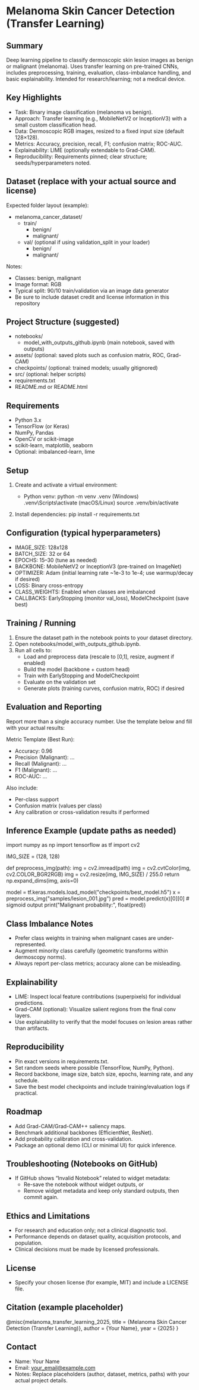Melanoma Skin Cancer Detection (Transfer Learning)
=================================================

Summary
-------
Deep learning pipeline to classify dermoscopic skin lesion images as benign or malignant (melanoma). Uses transfer learning on pre-trained CNNs, includes preprocessing, training, evaluation, class-imbalance handling, and basic explainability. Intended for research/learning; not a medical device.

Key Highlights
--------------
- Task: Binary image classification (melanoma vs benign).
- Approach: Transfer learning (e.g., MobileNetV2 or InceptionV3) with a small custom classification head.
- Data: Dermoscopic RGB images, resized to a fixed input size (default 128×128).
- Metrics: Accuracy, precision, recall, F1; confusion matrix; ROC-AUC.
- Explainability: LIME (optionally extendable to Grad-CAM).
- Reproducibility: Requirements pinned; clear structure; seeds/hyperparameters noted.

Dataset (replace with your actual source and license)
----------------------------------------------------
Expected folder layout (example):
- melanoma_cancer_dataset/
  - train/
    - benign/
    - malignant/
  - val/           (optional if using validation_split in your loader)
    - benign/
    - malignant/

Notes:
- Classes: benign, malignant
- Image format: RGB
- Typical split: 90/10 train/validation via an image data generator
- Be sure to include dataset credit and license information in this repository

Project Structure (suggested)
-----------------------------
- notebooks/
  - model_with_outputs_github.ipynb     (main notebook, saved with outputs)
- assets/                                (optional: saved plots such as confusion matrix, ROC, Grad-CAM)
- checkpoints/                           (optional: trained models; usually gitignored)
- src/                                   (optional: helper scripts)
- requirements.txt
- README.md or README.html

Requirements
------------
- Python 3.x
- TensorFlow (or Keras)
- NumPy, Pandas
- OpenCV or scikit-image
- scikit-learn, matplotlib, seaborn
- Optional: imbalanced-learn, lime

Setup
-----
1) Create and activate a virtual environment:
   - Python venv:
     python -m venv .venv
     (Windows) .venv\Scripts\activate
     (macOS/Linux) source .venv/bin/activate

2) Install dependencies:
   pip install -r requirements.txt

Configuration (typical hyperparameters)
---------------------------------------
- IMAGE_SIZE: 128x128
- BATCH_SIZE: 32 or 64
- EPOCHS: 15–30 (tune as needed)
- BACKBONE: MobileNetV2 or InceptionV3 (pre-trained on ImageNet)
- OPTIMIZER: Adam (initial learning rate ~1e-3 to 1e-4; use warmup/decay if desired)
- LOSS: Binary cross-entropy
- CLASS_WEIGHTS: Enabled when classes are imbalanced
- CALLBACKS: EarlyStopping (monitor val_loss), ModelCheckpoint (save best)

Training / Running
------------------
1) Ensure the dataset path in the notebook points to your dataset directory.
2) Open notebooks/model_with_outputs_github.ipynb.
3) Run all cells to:
   - Load and preprocess data (rescale to [0,1], resize, augment if enabled)
   - Build the model (backbone + custom head)
   - Train with EarlyStopping and ModelCheckpoint
   - Evaluate on the validation set
   - Generate plots (training curves, confusion matrix, ROC) if desired

Evaluation and Reporting
------------------------
Report more than a single accuracy number. Use the template below and fill with your actual results:

Metric Template (Best Run):
- Accuracy: 0.96
- Precision (Malignant): ...
- Recall (Malignant): ...
- F1 (Malignant): ...
- ROC-AUC: ...

Also include:
- Per-class support
- Confusion matrix (values per class)
- Any calibration or cross-validation results if performed

Inference Example (update paths as needed)
------------------------------------------
import numpy as np
import tensorflow as tf
import cv2

IMG_SIZE = (128, 128)

def preprocess_img(path):
    img = cv2.imread(path)
    img = cv2.cvtColor(img, cv2.COLOR_BGR2RGB)
    img = cv2.resize(img, IMG_SIZE) / 255.0
    return np.expand_dims(img, axis=0)

model = tf.keras.models.load_model("checkpoints/best_model.h5")
x = preprocess_img("samples/lesion_001.jpg")
pred = model.predict(x)[0][0]  # sigmoid output
print("Malignant probability:", float(pred))

Class Imbalance Notes
---------------------
- Prefer class weights in training when malignant cases are under-represented.
- Augment minority class carefully (geometric transforms within dermoscopy norms).
- Always report per-class metrics; accuracy alone can be misleading.

Explainability
--------------
- LIME: Inspect local feature contributions (superpixels) for individual predictions.
- Grad-CAM (optional): Visualize salient regions from the final conv layers.
- Use explainability to verify that the model focuses on lesion areas rather than artifacts.

Reproducibility
---------------
- Pin exact versions in requirements.txt.
- Set random seeds where possible (TensorFlow, NumPy, Python).
- Record backbone, image size, batch size, epochs, learning rate, and any schedule.
- Save the best model checkpoints and include training/evaluation logs if practical.

Roadmap
-------
- Add Grad-CAM/Grad-CAM++ saliency maps.
- Benchmark additional backbones (EfficientNet, ResNet).
- Add probability calibration and cross-validation.
- Package an optional demo (CLI or minimal UI) for quick inference.

Troubleshooting (Notebooks on GitHub)
-------------------------------------
- If GitHub shows “Invalid Notebook” related to widget metadata:
  - Re-save the notebook without widget outputs, or
  - Remove widget metadata and keep only standard outputs, then commit again.

Ethics and Limitations
----------------------
- For research and education only; not a clinical diagnostic tool.
- Performance depends on dataset quality, acquisition protocols, and population.
- Clinical decisions must be made by licensed professionals.

License
-------
- Specify your chosen license (for example, MIT) and include a LICENSE file.

Citation (example placeholder)
------------------------------
@misc{melanoma_transfer_learning_2025,
  title  = {Melanoma Skin Cancer Detection (Transfer Learning)},
  author = {Your Name},
  year   = {2025}
}

Contact
-------
- Name: Your Name
- Email: your_email@example.com
- Notes: Replace placeholders (author, dataset, metrics, paths) with your actual project details.
